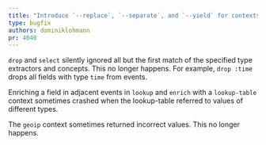 ```yaml
---
title: "Introduce `--replace`, `--separate`, and `--yield` for contexts"
type: bugfix
authors: dominiklohmann
pr: 4040
---
```


`drop` and `select` silently ignored all but the first match of the specified
type extractors and concepts. This no longer happens. For example, `drop :time`
drops all fields with type `time` from events.

Enriching a field in adjacent events in `lookup` and `enrich` with a
`lookup-table` context sometimes crashed when the lookup-table referred to
values of different types.

The `geoip` context sometimes returned incorrect values. This no longer happens.
